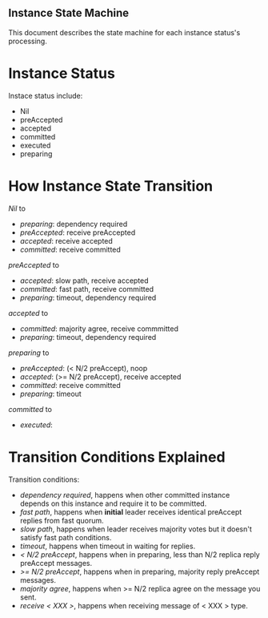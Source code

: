 Instance State Machine
------
This document describes the state machine for each instance status's processing.

Instance Status
======
Instace status include:
- Nil
- preAccepted
- accepted
- committed
- executed
- preparing

How Instance State Transition
======
*Nil* to
- *preparing*: 	dependency required
- *preAccepted*: receive preAccepted
- *accepted*: receive accepted
- *committed*: receive committed

*preAccepted* to
- *accepted*: slow path, receive accepted
- *committed*: fast path, receive committed
- *preparing*: timeout, dependency required

*accepted* to
- *committed*: majority agree, receive commmitted
- *preparing*: timeout, dependency required

*preparing* to
- *preAccepted*: (< N/2 preAccept), noop
- *accepted*: (>= N/2 preAccept), receive accepted
- *committed*: receive committed
- *preparing*: timeout

*committed* to
- *executed*: 

Transition Conditions Explained
======
Transition conditions:
- *dependency required*, happens when other committed instance depends on this instance and require it to be committed.
- *fast path*, happens when **initial** leader receives identical preAccept replies from fast quorum.
- *slow path*, happens when leader receives majority votes but it doesn't satisfy fast path conditions.
- *timeout*, happens when timeout in waiting for replies.
- *< N/2 preAccept*, happens when in preparing, less than N/2 replica reply preAccept messages.
- *>= N/2 preAccept*, happens when in preparing, majority reply preAccept messages.
- *majority agree*, happens when >= N/2 replica agree on the message you sent.
- *receive < XXX >*, happens when receiving message of < XXX > type.